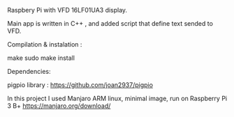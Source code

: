 

Raspbery Pi with VFD 16LF01UA3 display.

Main app is written in C++ , and added script that define text sended to VFD.

Compilation & instalation :

make 
sudo make install


Dependencies: 

pigpio library : https://github.com/joan2937/pigpio



In this project I used Manjaro ARM linux, minimal image, run on Raspberry Pi 3 B+
https://manjaro.org/download/
